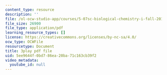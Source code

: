 ```yaml
---
content_type: resource
description: ''
file: /ol-ocw-studio-app/courses/5-07sc-biological-chemistry-i-fall-2013/5ee9644f0bd786ea20ba71c163cb39f2_jHrd43uWD-E.pdf
file_size: 26900
file_type: application/pdf
learning_resource_types: []
license: https://creativecommons.org/licenses/by-nc-sa/4.0/
ocw_type: OCWFile
resourcetype: Document
title: 3play pdf file
uid: 5ee9644f-0bd7-86ea-20ba-71c163cb39f2
video_metadata:
  youtube_id: null
---
```

